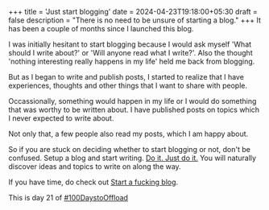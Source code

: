 +++
title = 'Just start blogging'
date = 2024-04-23T19:18:00+05:30
draft = false
description = "There is no need to be unsure of starting a blog."
+++
It has been a couple of months since I launched this blog.

I was initially hesitant to start blogging because I would ask myself 'What should I write about?' or 'Will anyone read what I write?'. Also the thought 'nothing interesting really happens in my life' held me back from blogging.

But as I began to write and publish posts, I started to realize that I have experiences, thoughts and other things that I want to share with people.

Occassionally, something would happen in my life or I would do something that was worthy to be written about. I have published posts on topics which I never expected to write about.

Not only that, a few people also read my posts, which I am happy about.

So if you are stuck on deciding whether to start blogging or not, don't be confused. Setup a blog and start writing. [Do it. Just do it.](https://www.youtube.com/watch?v=ZXsQAXx_ao0) You will naturally discover ideas and topics to write on along the way.

If you have time, do check out [Start a fucking blog](https://startafuckingblog.com/).

This is day 21 of [#100DaystoOffload](https://100daystooffload.com)
